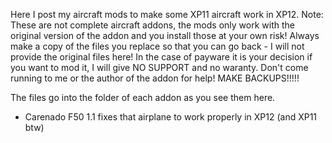 Here I post my aircraft mods to make some XP11 aircraft work in XP12.
Note: These are not complete aircraft addons, the mods only work with the original version of the addon and you install those at your own risk!
Always make a copy of the files you replace so that you can go back - I will not provide the original files here!
In the case of payware it is your decision if you want to mod it, I will give NO SUPPORT and no waranty. Don't come running to me or the author of the addon for help! MAKE BACKUPS!!!!!

The files go into the folder of each addon as you see them here.

- Carenado F50 1.1 fixes that airplane to work properly in XP12 (and XP11 btw)

